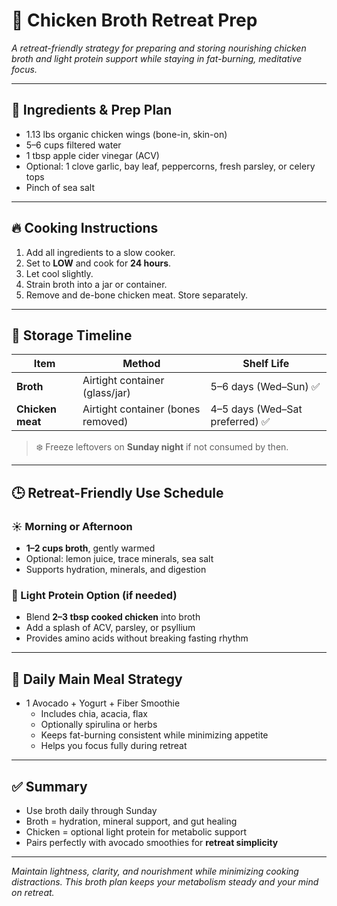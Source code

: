# 🍵 Chicken Broth Retreat Prep  
*A retreat-friendly strategy for preparing and storing nourishing chicken broth and light protein support while staying in fat-burning, meditative focus.*

---

## 🐔 Ingredients & Prep Plan

- 1.13 lbs organic chicken wings (bone-in, skin-on)
- 5–6 cups filtered water
- 1 tbsp apple cider vinegar (ACV)
- Optional: 1 clove garlic, bay leaf, peppercorns, fresh parsley, or celery tops
- Pinch of sea salt

---

## 🔥 Cooking Instructions

1. Add all ingredients to a slow cooker.
2. Set to **LOW** and cook for **24 hours**.
3. Let cool slightly.
4. Strain broth into a jar or container.
5. Remove and de-bone chicken meat. Store separately.

---

## 🧊 Storage Timeline

| Item            | Method                     | Shelf Life     |
|-----------------|----------------------------|----------------|
| **Broth**       | Airtight container (glass/jar) | 5–6 days (Wed–Sun) ✅  
| **Chicken meat**| Airtight container (bones removed) | 4–5 days (Wed–Sat preferred) ✅  

> ❄️ Freeze leftovers on **Sunday night** if not consumed by then.

---

## 🕒 Retreat-Friendly Use Schedule

### ☀️ Morning or Afternoon

- **1–2 cups broth**, gently warmed  
- Optional: lemon juice, trace minerals, sea salt  
- Supports hydration, minerals, and digestion  

### 🍲 Light Protein Option (if needed)

- Blend **2–3 tbsp cooked chicken** into broth  
- Add a splash of ACV, parsley, or psyllium  
- Provides amino acids without breaking fasting rhythm  

---

## 🥑 Daily Main Meal Strategy

- 1 Avocado + Yogurt + Fiber Smoothie  
  - Includes chia, acacia, flax  
  - Optionally spirulina or herbs  
  - Keeps fat-burning consistent while minimizing appetite  
  - Helps you focus fully during retreat

---

## ✅ Summary

- Use broth daily through Sunday  
- Broth = hydration, mineral support, and gut healing  
- Chicken = optional light protein for metabolic support  
- Pairs perfectly with avocado smoothies for **retreat simplicity**

---

*Maintain lightness, clarity, and nourishment while minimizing cooking distractions. This broth plan keeps your metabolism steady and your mind on retreat.*

